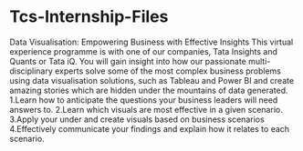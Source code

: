 # Tcs-Internship-Files
Data Visualisation: Empowering Business with Effective Insights
This virtual experience programme is with one of our companies, Tata Insights and Quants or Tata iQ. You will gain insight into how our passionate multi-disciplinary experts solve some of the most complex business problems using data visualisation solutions, such as Tableau and Power BI and create amazing stories which are hidden under the mountains of data generated. 
1.Learn how to anticipate the questions your business leaders will need answers to.
2.Learn which visuals are most effective in a given scenario.
3.Apply your under and create visuals based on business scenarios
4.Effectively communicate your findings and explain how it relates to each scenario.
